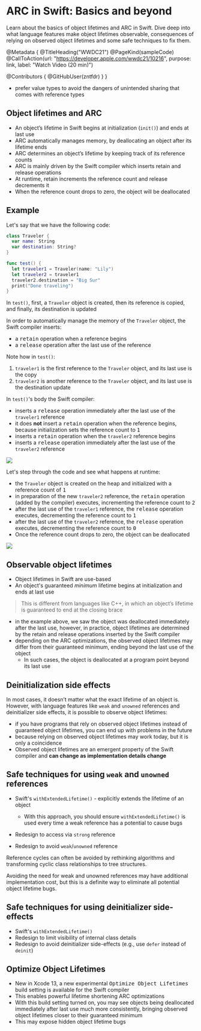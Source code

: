 # ARC in Swift: Basics and beyond

Learn about the basics of object lifetimes and ARC in Swift. Dive deep into what language features make object lifetimes observable, consequences of relying on observed object lifetimes and some safe techniques to fix them.

@Metadata {
   @TitleHeading("WWDC21")
   @PageKind(sampleCode)
   @CallToAction(url: "https://developer.apple.com/wwdc21/10216", purpose: link, label: "Watch Video (20 min)")

   @Contributors {
      @GitHubUser(zntfdr)
   }
}



- prefer value types to avoid the dangers of unintended sharing that comes with reference types

## Object lifetimes and ARC

- An object’s lifetime in Swift begins at initialization (`init()`) and ends at last use
- ARC automatically manages memory, by deallocating an object after its lifetime ends
- ARC determines an object’s lifetime by keeping track of its reference counts
- ARC is mainly driven by the Swift compiler which inserts retain and release operations
- At runtime, retain increments the reference count and release decrements it
- When the reference count drops to zero, the object will be deallocated

## Example

Let's say that we have the following code:

```swift
class Traveler {
  var name: String
  var destination: String?
}

func test() {
  let traveler1 = Traveler(name: "Lily")
  let traveler2 = traveler1
  traveler2.destination = "Big Sur"
  print("Done traveling")
}
```

In `test()`, first, a `Traveler` object is created, then its reference is copied, and finally, its destination is updated

In order to automatically manage the memory of the `Traveler` object, the Swift compiler inserts:

- a <kbd>retain</kbd> operation when a reference begins
- a <kbd>release</kbd> operation after the last use of the reference

Note how in `test()`:

1. `traveler1` is the first reference to the `Traveler` object, and its last use is the copy
2. `traveler2` is another reference to the `Traveler` object, and its last use is the destination update

In `test()`'s body the Swift compiler: 

- inserts a <kbd>release</kbd> operation immediately after the last use of the `traveler1` reference
- it does **not** insert a <kbd>retain</kbd> operation when the reference begins, because initialization sets the reference count to <kbd>1</kbd>
- inserts a <kbd>retain</kbd> operation when the `traveler2` reference begins
- inserts a <kbd>release</kbd> operation immediately after the last use of the `traveler2` reference

![][compilerReference]

Let's step through the code and see what happens at runtime:

- the `Traveler` object is created on the heap and initialized with a reference count of <kbd>1</kbd>
- in preparation of the new `traveler2` reference, the <kbd>retain</kbd> operation (added by the compiler) executes, incrementing the reference count to <kbd>2</kbd>
- after the last use of the `traveler1` reference, the <kbd>release</kbd> operation executes, decrementing the reference count to <kbd>1</kbd>
- after the last use of the `traveler2` reference, the <kbd>release</kbd> operation executes, decrementing the reference count to <kbd>0</kbd>
- Once the reference count drops to zero, the object can be deallocated

![][runtimeReference]

## Observable object lifetimes

- Object lifetimes in Swift are use-based
- An object's guaranteed _minimum_ lifetime begins at initialization and ends at last use

> This is different from languages like C++, in which an object’s lifetime is guaranteed to end at the closing brace

- in the example above, we saw the object was deallocated immediately after the last use, however, in practice, object lifetimes are determined by the retain and release operations inserted by the Swift compiler
- depending on the ARC optimizations, the observed object lifetimes may differ from their guaranteed minimum, ending beyond the last use of the object
  - In such cases, the object is deallocated at a program point beyond its last use

## Deinitialization side effects

In most cases, it doesn’t matter what the exact lifetime of an object is. However, with language features like `weak` and `unowned` references and deinitializer side effects, it is possible to observe object lifetimes:

- if you have programs that rely on observed object lifetimes instead of guaranteed object lifetimes, you can end up with problems in the future
- because relying on observed object lifetimes may work today, but it is only a coincidence
- Observed object lifetimes are an emergent property of the Swift compiler and **can change as implementation details change**

## Safe techniques for using `weak` and `unowned` references

- Swift's `withExtendedLifetime()` - explicitly extends the lifetime of an object
  - With this approach, you should ensure `withExtendedLifetime()` is used every time a weak reference has a potential to cause bugs

- Redesign to access via `strong` reference
- Redesign to avoid `weak`/`unowned` reference

Reference cycles can often be avoided by rethinking algorithms and transforming cyclic class relationships to tree structures.

Avoiding the need for weak and unowned references may have additional implementation cost, but this is a definite way to eliminate all potential object lifetime bugs.

## Safe techniques for using deinitializer side-effects

- Swift's `withExtendedLifetime()`
- Redesign to limit visibility of internal class details
- Redesign to avoid deinitializer side-effects (e.g., use `defer` instead of `deinit`)

## Optimize Object Lifetimes

- New in Xcode 13, a new experimental <kbd>Optimize Object Lifetimes</kbd> build setting is available for the Swift compiler
- This enables powerful lifetime shortening ARC optimizations
- With this build setting turned on, you may see objects being deallocated immediately after last use much more consistently, bringing observed object lifetimes closer to their guaranteed minimum
- This may expose hidden object lifetime bugs

[compilerReference]: compile-time.gif
[runtimeReference]: runtime.gif